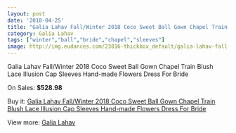 ```yaml
---
layout: post
date: '2018-04-25'
title: "Galia Lahav Fall/Winter 2018 Coco Sweet Ball Gown Chapel Train Blush Lace Illusion Cap Sleeves Hand-made Flowers Dress For Bride"
category: Galia Lahav
tags: ["winter","ball","bride","chapel","sleeves"]
image: http://img.eudances.com/23816-thickbox_default/galia-lahav-fall-winter-2018-coco-sweet-ball-gown-chapel-train-blush-lace-illusion-cap-sleeves-hand-made-flowers-dress-for-bride.jpg
---
```

Galia Lahav Fall/Winter 2018 Coco Sweet Ball Gown Chapel Train Blush Lace Illusion Cap Sleeves Hand-made Flowers Dress For Bride

On Sales: **$528.98**
<a href="https://www.eudances.com/en/galia-lahav/7914-galia-lahav-fall-winter-2018-coco-sweet-ball-gown-chapel-train-blush-lace-illusion-cap-sleeves-hand-made-flowers-dress-for-bride.html"><amp-img layout="responsive" width="600" height="600" src="//img.eudances.com/23816-thickbox_default/galia-lahav-fall-winter-2018-coco-sweet-ball-gown-chapel-train-blush-lace-illusion-cap-sleeves-hand-made-flowers-dress-for-bride.jpg" alt="Galia Lahav Fall/Winter 2018 Coco Sweet Ball Gown Chapel Train Blush Lace Illusion Cap Sleeves Hand-made Flowers Dress For Bride 0" /></a>
<a href="https://www.eudances.com/en/galia-lahav/7914-galia-lahav-fall-winter-2018-coco-sweet-ball-gown-chapel-train-blush-lace-illusion-cap-sleeves-hand-made-flowers-dress-for-bride.html"><amp-img layout="responsive" width="600" height="600" src="//img.eudances.com/23817-thickbox_default/galia-lahav-fall-winter-2018-coco-sweet-ball-gown-chapel-train-blush-lace-illusion-cap-sleeves-hand-made-flowers-dress-for-bride.jpg" alt="Galia Lahav Fall/Winter 2018 Coco Sweet Ball Gown Chapel Train Blush Lace Illusion Cap Sleeves Hand-made Flowers Dress For Bride 1" /></a>

Buy it: [Galia Lahav Fall/Winter 2018 Coco Sweet Ball Gown Chapel Train Blush Lace Illusion Cap Sleeves Hand-made Flowers Dress For Bride](https://www.eudances.com/en/galia-lahav/7914-galia-lahav-fall-winter-2018-coco-sweet-ball-gown-chapel-train-blush-lace-illusion-cap-sleeves-hand-made-flowers-dress-for-bride.html "Galia Lahav Fall/Winter 2018 Coco Sweet Ball Gown Chapel Train Blush Lace Illusion Cap Sleeves Hand-made Flowers Dress For Bride")

View more: [Galia Lahav](https://www.eudances.com/en/119-galia-lahav "Galia Lahav")